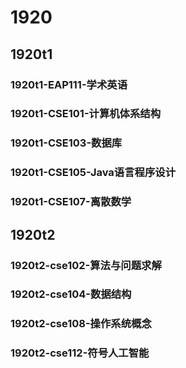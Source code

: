 # 1920

## 1920t1
### 1920t1-EAP111-学术英语
### 1920t1-CSE101-计算机体系结构
### 1920t1-CSE103-数据库
### 1920t1-CSE105-Java语言程序设计
### 1920t1-CSE107-离散数学

## 1920t2
### 1920t2-cse102-算法与问题求解
### 1920t2-cse104-数据结构
### 1920t2-cse108-操作系统概念
### 1920t2-cse112-符号人工智能
